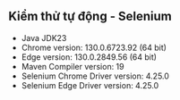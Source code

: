 ## Kiểm thử tự động - Selenium
- Java JDK23
- Chrome version: 130.0.6723.92 (64 bit)
- Edge version: 130.0.2849.56 (64 bit)
- Maven Compiler version: 19
- Selenium Chrome Driver version: 4.25.0
- Selenium Edge Driver version: 4.25.0
